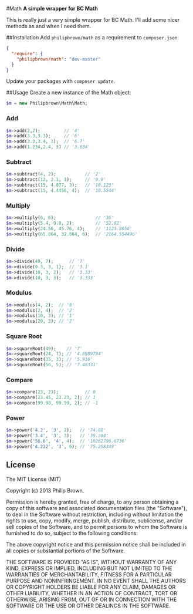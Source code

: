 #Math
**A simple wrapper for BC Math**

This is really just a very simple wrapper for BC Math. I'll add some nicer methods as and when I need them.

##Installation
Add `philipbrown/math` as a requirement to `composer.json`:

```json
{
  "require": {
    "philipbrown/math": "dev-master"
  }
}
```
Update your packages with `composer update`.

##Usage
Create a new instance of the Math object:
```php
$m = new Philipbrown\Math\Math;
```

### Add
```php
$m->add(2,2);         // '4'
$m->add(3.3,3.3);     // '6'
$m->add(3.3,3.4, 1);  // '6.7'
$m->add(1.234,2.4, 3) // '3.634'
```

### Subtract
```php
$m->subtract(4, 2);           // '2'
$m->subtract(12, 2.1, 1);     // '9.9'
$m->subtract(15, 4.877, 3);   // '10.123'
$m->subtract(15, 4.4456, 4);  // '10.5544'
```

### Multiply
```php
$m->multiply(6, 6);               // '36'
$m->multiply(5.4, 9.8, 2);        // '52.92'
$m->multiply(24.56, 45.76, 4);    // '1123.8656'
$m->multiply(65.864, 32.864, 6);  // '2164.554496'
```

### Divide
```php
$m->divide(49, 7);      // '7'
$m->divide(9.3, 3, 1);  // '3.1'
$m->divide(10, 3, 2);   // '3.33'
$m->divide(10, 3, 3);   // '3.333'
```

### Modulus
```php
$m->modulus(4, 2);  // '0'
$m->modulus(2, 4);  // '2'
$m->modulus(10, 3); // '1'
$m->modulus(20, 3); // '2'
```

### Square Root
```php
$m->squareRoot(49);    // '7'
$m->squareRoot(24, 7); // '4.8989794'
$m->squareRoot(35, 3); // '5.916'
$m->squareRoot(56, 5); // '7.48331'
```

### Compare
```php
$m->compare(23, 23);          // 0
$m->compare(23.45, 23.23, 2); // 1
$m->compare(99.98, 99.99, 2); // -1
```

### Power
```php
$m->power('4.2', '3', 2);   // '74.08'
$m->power('3.4', '3', 3);   // '39.304'
$m->power('56.6', '4', 4);  // '10262796.6736'
$m->power('4.222', '3', 6); // '75.258349'
```

## License
The MIT License (MIT)

Copyright (c) 2013 Philip Brown.

Permission is hereby granted, free of charge, to any person obtaining a copy of
this software and associated documentation files (the "Software"), to deal in
the Software without restriction, including without limitation the rights to
use, copy, modify, merge, publish, distribute, sublicense, and/or sell copies of
the Software, and to permit persons to whom the Software is furnished to do so,
subject to the following conditions:

The above copyright notice and this permission notice shall be included in all
copies or substantial portions of the Software.

THE SOFTWARE IS PROVIDED "AS IS", WITHOUT WARRANTY OF ANY KIND, EXPRESS OR
IMPLIED, INCLUDING BUT NOT LIMITED TO THE WARRANTIES OF MERCHANTABILITY, FITNESS
FOR A PARTICULAR PURPOSE AND NONINFRINGEMENT. IN NO EVENT SHALL THE AUTHORS OR
COPYRIGHT HOLDERS BE LIABLE FOR ANY CLAIM, DAMAGES OR OTHER LIABILITY, WHETHER
IN AN ACTION OF CONTRACT, TORT OR OTHERWISE, ARISING FROM, OUT OF OR IN
CONNECTION WITH THE SOFTWARE OR THE USE OR OTHER DEALINGS IN THE SOFTWARE.
